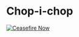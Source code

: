 # Chop-i-chop

[![Ceasefire Now](https://badge.techforpalestine.org/ceasefire-now)](https://techforpalestine.org/learn-more)
